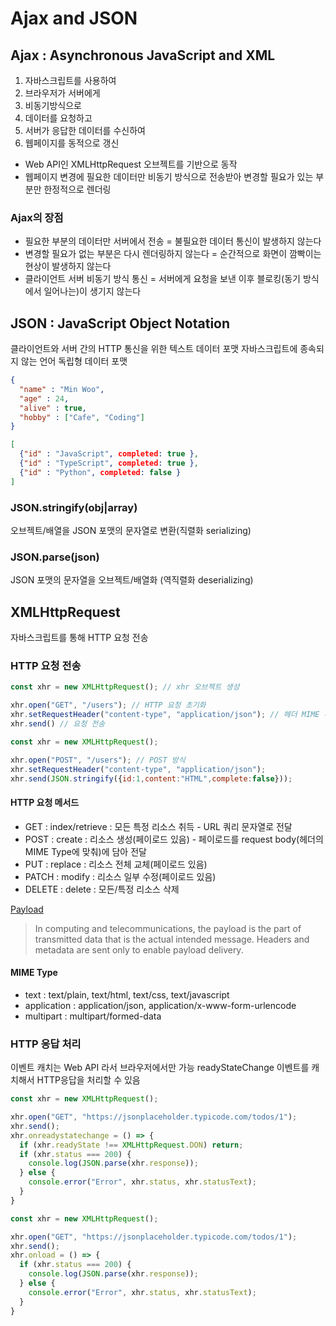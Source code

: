 # Ajax and JSON

## Ajax : Asynchronous JavaScript and XML

1. 자바스크립트를 사용하여
2. 브라우저가 서버에게
3. 비동기방식으로
4. 데이터를 요청하고
5. 서버가 응답한 데이터를 수신하여
6. 웹페이지를 동적으로 갱신

- Web API인 XMLHttpRequest 오브젝트를 기반으로 동작
- 웹페이지 변경에 필요한 데이터만 비동기 방식으로 전송받아 변경할 필요가 있는 부분만 한정적으로 렌더링

### Ajax의 장점

- 필요한 부분의 데이터만 서버에서 전송 = 불필요한 데이터 통신이 발생하지 않는다
- 변경할 필요가 없는 부분은 다시 렌더링하지 않는다 = 순간적으로 화면이 깜빡이는 현상이 발생하지 않는다
- 클라이언트 서버 비동기 방식 통신 = 서버에게 요청을 보낸 이후 블로킹(동기 방식에서 일어나는)이 생기지 않는다

## JSON : JavaScript Object Notation

클라이언트와 서버 간의 HTTP 통신을 위한 텍스트 데이터 포맷
자바스크립트에 종속되지 않는 언어 독립형 데이터 포맷

```JSON
{
  "name" : "Min Woo",
  "age" : 24,
  "alive" : true,
  "hobby" : ["Cafe", "Coding"]
}
```

```JSON
[
  {"id" : "JavaScript", completed: true },
  {"id" : "TypeScript", completed: true },
  {"id" : "Python", completed: false }
]
```

### JSON.stringify(obj|array)

오브젝트/배열을 JSON 포맷의 문자열로 변환(직렬화 serializing)

### JSON.parse(json)

JSON 포맷의 문자열을 오브젝트/배열화 (역직렬화 deserializing)

## XMLHttpRequest

자바스크립트를 통해 HTTP 요청 전송

### HTTP 요청 전송

```JavaScript
const xhr = new XMLHttpRequest(); // xhr 오브젝트 생성

xhr.open("GET", "/users"); // HTTP 요청 초기화
xhr.setRequestHeader("content-type", "application/json"); // 헤더 MIME 타입 지정
xhr.send() // 요청 전송
```

```JavaScript
const xhr = new XMLHttpRequest();

xhr.open("POST", "/users"); // POST 방식
xhr.setRequestHeader("content-type", "application/json");
xhr.send(JSON.stringify({id:1,content:"HTML",complete:false}));
```

#### HTTP 요청 메서드

- GET : index/retrieve : 모든 특정 리소스 취득 - URL 쿼리 문자열로 전달
- POST : create : 리소스 생성(페이로드 있음) - 페이로드를 request body(헤더의 MIME Type에 맞춰)에 담아 전달
- PUT : replace : 리소스 전체 교체(페이로드 있음)
- PATCH : modify : 리소스 일부 수정(페이로드 있음)
- DELETE : delete : 모든/특정 리소스 삭제

[Payload](<https://en.wikipedia.org/wiki/Payload_(computing)>)

> In computing and telecommunications, the payload is the part of transmitted data that is the actual intended message. Headers and metadata are sent only to enable payload delivery.

#### MIME Type

- text : text/plain, text/html, text/css, text/javascript
- application : application/json, application/x-www-form-urlencode
- multipart : multipart/formed-data

### HTTP 응답 처리

이벤트 캐치는 Web API 라서 브라우저에서만 가능
readyStateChange 이벤트를 캐치해서 HTTP응답을 처리할 수 있음

```JavaScript
const xhr = new XMLHttpRequest();

xhr.open("GET", "https://jsonplaceholder.typicode.com/todos/1");
xhr.send();
xhr.onreadystatechange = () => {
  if (xhr.readyState !== XMLHttpRequest.DON) return;
  if (xhr.status === 200) {
    console.log(JSON.parse(xhr.response));
  } else {
    console.error("Error", xhr.status, xhr.statusText);
  }
}
```

```JavaScript
const xhr = new XMLHttpRequest();

xhr.open("GET", "https://jsonplaceholder.typicode.com/todos/1");
xhr.send();
xhr.onload = () => {
  if (xhr.status === 200) {
    console.log(JSON.parse(xhr.response));
  } else {
    console.error("Error", xhr.status, xhr.statusText);
  }
}
```
